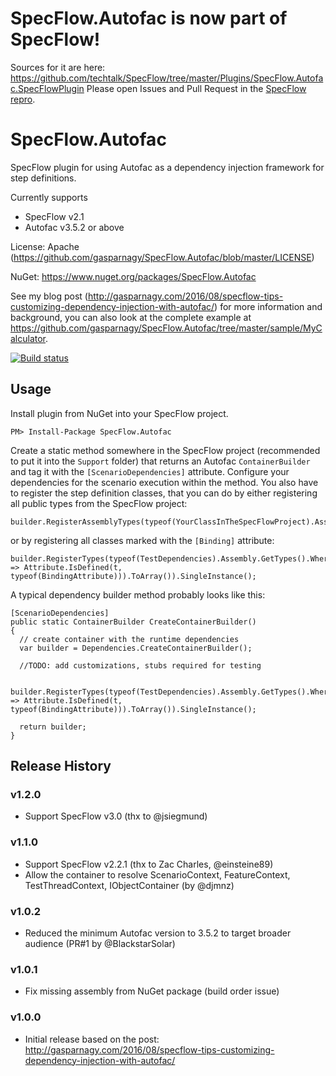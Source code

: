 # SpecFlow.Autofac is now part of SpecFlow!
Sources for it are here: https://github.com/techtalk/SpecFlow/tree/master/Plugins/SpecFlow.Autofac.SpecFlowPlugin
Please open Issues and Pull Request in the [SpecFlow repro](https://github.com/techtalk/specflow/issues).
 
 
# SpecFlow.Autofac
SpecFlow plugin for using Autofac as a dependency injection framework for step definitions.

Currently supports
* SpecFlow v2.1
* Autofac v3.5.2 or above

License: Apache (https://github.com/gasparnagy/SpecFlow.Autofac/blob/master/LICENSE)

NuGet: https://www.nuget.org/packages/SpecFlow.Autofac

See my blog post (http://gasparnagy.com/2016/08/specflow-tips-customizing-dependency-injection-with-autofac/) for more information and background, you can also look at the complete example at https://github.com/gasparnagy/SpecFlow.Autofac/tree/master/sample/MyCalculator.

[![Build status](https://ci.appveyor.com/api/projects/status/oyxln9r52x9uamim/branch/master?svg=true)](https://ci.appveyor.com/project/gasparnagy/specflow-autofac/branch/master)

## Usage

Install plugin from NuGet into your SpecFlow project.

    PM> Install-Package SpecFlow.Autofac
  
Create a static method somewhere in the SpecFlow project (recommended to put it into the `Support` folder) that returns an Autofac `ContainerBuilder` and tag it with the `[ScenarioDependencies]` attribute. Configure your dependencies for the scenario execution within the method. You also have to register the step definition classes, that you can do by either registering all public types from the SpecFlow project:

    builder.RegisterAssemblyTypes(typeof(YourClassInTheSpecFlowProject).Assembly).SingleInstance();

or by registering all classes marked with the `[Binding]` attribute:

    builder.RegisterTypes(typeof(TestDependencies).Assembly.GetTypes().Where(t => Attribute.IsDefined(t, typeof(BindingAttribute))).ToArray()).SingleInstance();

A typical dependency builder method probably looks like this:

    [ScenarioDependencies]
    public static ContainerBuilder CreateContainerBuilder()
    {
      // create container with the runtime dependencies
      var builder = Dependencies.CreateContainerBuilder();

      //TODO: add customizations, stubs required for testing

      builder.RegisterTypes(typeof(TestDependencies).Assembly.GetTypes().Where(t => Attribute.IsDefined(t, typeof(BindingAttribute))).ToArray()).SingleInstance();
      
      return builder;
    }

## Release History

### v1.2.0

* Support SpecFlow v3.0 (thx to @jsiegmund)

### v1.1.0

* Support SpecFlow v2.2.1 (thx to Zac Charles, @einsteine89)
* Allow the container to resolve ScenarioContext, FeatureContext, TestThreadContext, IObjectContainer (by @djmnz)

### v1.0.2

* Reduced the minimum Autofac version to 3.5.2 to target broader audience (PR#1 by @BlackstarSolar)

### v1.0.1

* Fix missing assembly from NuGet package (build order issue)

### v1.0.0

* Initial release based on the post: http://gasparnagy.com/2016/08/specflow-tips-customizing-dependency-injection-with-autofac/
